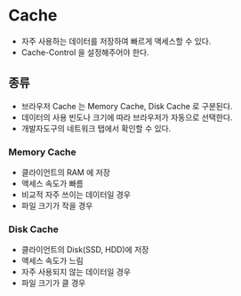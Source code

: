 # Cache

- 자주 사용하는 데이터를 저장하여 빠르게 액세스할 수 있다.
- Cache-Control 을 설정해주어야 한다.

## 종류

- 브라우저 Cache 는 Memory Cache, Disk Cache 로 구분된다.
- 데이터의 사용 빈도나 크기에 따라 브라우저가 자동으로 선택한다.
- 개발자도구의 네트워크 탭에서 확인할 수 있다.

### Memory Cache

- 클라이언트의 RAM 에 저장
- 액세스 속도가 빠름
- 비교적 자주 쓰이는 데이터일 경우
- 파일 크기가 작을 경우

### Disk Cache

- 클라이언트의 Disk(SSD, HDD)에 저장
- 액세스 속도가 느림
- 자주 사용되지 않는 데이터일 경우
- 파일 크기가 클 경우
